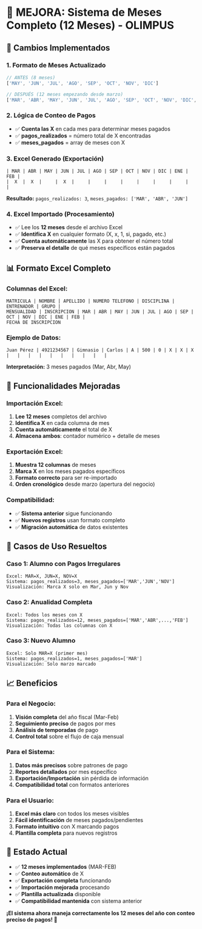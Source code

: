 # 📅 MEJORA: Sistema de Meses Completo (12 Meses) - OLIMPUS

## 🎯 **Cambios Implementados**

### **1. Formato de Meses Actualizado**
```javascript
// ANTES (8 meses)
['MAY', 'JUN', 'JUL', 'AGO', 'SEP', 'OCT', 'NOV', 'DIC']

// DESPUÉS (12 meses empezando desde marzo)
['MAR', 'ABR', 'MAY', 'JUN', 'JUL', 'AGO', 'SEP', 'OCT', 'NOV', 'DIC', 'ENE', 'FEB']
```

### **2. Lógica de Conteo de Pagos**
- ✅ **Cuenta las X** en cada mes para determinar meses pagados
- ✅ **pagos_realizados** = número total de X encontradas
- ✅ **meses_pagados** = array de meses con X

### **3. Excel Generado (Exportación)**
```
| MAR | ABR | MAY | JUN | JUL | AGO | SEP | OCT | NOV | DIC | ENE | FEB |
|  X  |  X  |     |  X  |     |     |     |     |     |     |     |     |
```
**Resultado:** `pagos_realizados: 3`, `meses_pagados: ['MAR', 'ABR', 'JUN']`

### **4. Excel Importado (Procesamiento)**
- ✅ Lee los **12 meses** desde el archivo Excel
- ✅ **Identifica X** en cualquier formato (X, x, 1, si, pagado, etc.)
- ✅ **Cuenta automáticamente** las X para obtener el número total
- ✅ **Preserva el detalle** de qué meses específicos están pagados

## 📊 **Formato Excel Completo**

### **Columnas del Excel:**
```
MATRICULA | NOMBRE | APELLIDO | NUMERO TELEFONO | DISCIPLINA | ENTRENADOR | GRUPO |
MENSUALIDAD | INSCRIPCION | MAR | ABR | MAY | JUN | JUL | AGO | SEP | OCT | NOV | DIC | ENE | FEB |
FECHA DE INSCRIPCION
```

### **Ejemplo de Datos:**
```
Juan Pérez | 4921234567 | Gimnasio | Carlos | A | 500 | 0 | X | X | X |   |   |   |   |   |   |   |   |   |
```
**Interpretación:** 3 meses pagados (Mar, Abr, May)

## 🔧 **Funcionalidades Mejoradas**

### **Importación Excel:**
1. **Lee 12 meses** completos del archivo
2. **Identifica X** en cada columna de mes
3. **Cuenta automáticamente** el total de X
4. **Almacena ambos**: contador numérico + detalle de meses

### **Exportación Excel:**
1. **Muestra 12 columnas** de meses
2. **Marca X** en los meses pagados específicos
3. **Formato correcto** para ser re-importado
4. **Orden cronológico** desde marzo (apertura del negocio)

### **Compatibilidad:**
- ✅ **Sistema anterior** sigue funcionando
- ✅ **Nuevos registros** usan formato completo
- ✅ **Migración automática** de datos existentes

## 🎯 **Casos de Uso Resueltos**

### **Caso 1: Alumno con Pagos Irregulares**
```
Excel: MAR=X, JUN=X, NOV=X
Sistema: pagos_realizados=3, meses_pagados=['MAR','JUN','NOV']
Visualización: Marca X solo en Mar, Jun y Nov
```

### **Caso 2: Anualidad Completa**
```
Excel: Todos los meses con X
Sistema: pagos_realizados=12, meses_pagados=['MAR','ABR',...,'FEB']
Visualización: Todas las columnas con X
```

### **Caso 3: Nuevo Alumno**
```
Excel: Solo MAR=X (primer mes)
Sistema: pagos_realizados=1, meses_pagados=['MAR']
Visualización: Solo marzo marcado
```

## 📈 **Beneficios**

### **Para el Negocio:**
1. **Visión completa** del año fiscal (Mar-Feb)
2. **Seguimiento preciso** de pagos por mes
3. **Análisis de temporadas** de pago
4. **Control total** sobre el flujo de caja mensual

### **Para el Sistema:**
1. **Datos más precisos** sobre patrones de pago
2. **Reportes detallados** por mes específico
3. **Exportación/Importación** sin pérdida de información
4. **Compatibilidad total** con formatos anteriores

### **Para el Usuario:**
1. **Excel más claro** con todos los meses visibles
2. **Fácil identificación** de meses pagados/pendientes
3. **Formato intuitivo** con X marcando pagos
4. **Plantilla completa** para nuevos registros

## 🚀 **Estado Actual**
- ✅ **12 meses implementados** (MAR-FEB)
- ✅ **Conteo automático** de X
- ✅ **Exportación completa** funcionando
- ✅ **Importación mejorada** procesando
- ✅ **Plantilla actualizada** disponible
- ✅ **Compatibilidad mantenida** con sistema anterior

**¡El sistema ahora maneja correctamente los 12 meses del año con conteo preciso de pagos! 🎉**